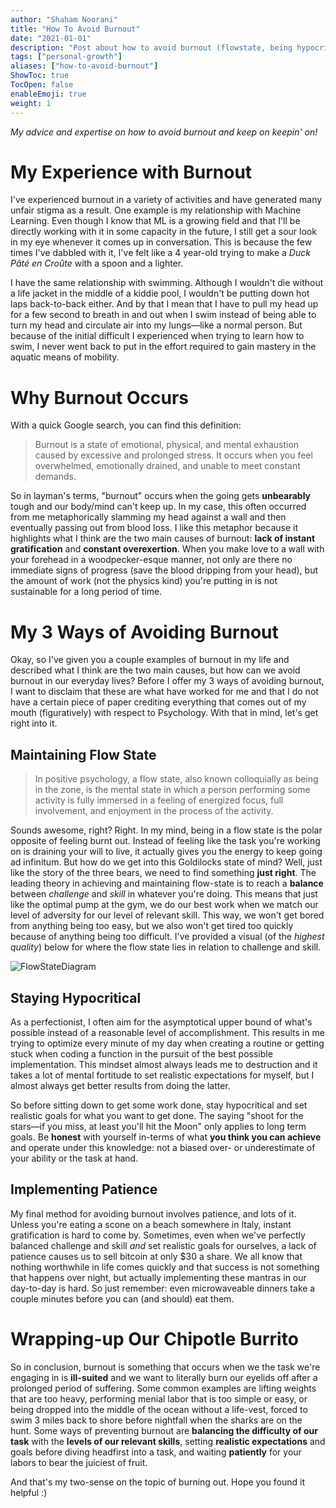 ```yaml
---
author: "Shaham Noorani"
title: "How To Avoid Burnout"
date: "2021-01-01"
description: "Post about how to avoid burnout (flowstate, being hypocritical, patience)"
tags: ["personal-growth"]
aliases: ["how-to-avoid-burnout"]
ShowToc: true
TocOpen: false
enableEmoji: true
weight: 1
---
```


<!--blurb-->
*My advice and expertise on how to avoid burnout and keep on keepin' on!*

<!--more-->
# My Experience with Burnout

I've experienced burnout in a variety of activities and have generated many unfair stigma as a result. One example is my relationship with Machine Learning. Even though I know that ML is a growing field and that I'll be directly working with it in some capacity in the future, I still get a sour look in my eye whenever it comes up in conversation. This is because the few times I've dabbled with it, I've felt like a 4 year-old trying to make a *Duck Pâté en Croûte* with a spoon and a lighter. 

I have the same relationship with swimming. Although I wouldn't die without a life jacket in the middle of a kiddie pool, I wouldn't be putting down hot laps back-to-back either. And by that I mean that I have to pull my head up for a few second to breath in and out when I swim instead of being able to turn my head and circulate air into my lungs—like a normal person. But because of the initial difficult I experienced when trying to learn how to swim, I never went back to put in the effort required to gain mastery in the aquatic means of mobility.

# Why Burnout Occurs

With a quick Google search, you can find this definition:

> Burnout is a state of emotional, physical, and mental exhaustion caused by excessive and prolonged stress. It occurs when you feel overwhelmed, emotionally drained, and unable to meet constant demands.

So in layman's terms, "burnout" occurs when the going gets **unbearably** tough and our body/mind can't keep up. In my case, this often occurred from me metaphorically slamming my head against a wall and then eventually passing out from blood loss. I like this metaphor because it highlights what I think are the two main causes of burnout: **lack of instant gratification** and **constant overexertion**. When you make love to a wall with your forehead in a woodpecker-esque manner, not only are there no immediate signs of progress (save the blood dripping from your head), but the amount of work (not the physics kind) you're putting in is not sustainable for a long period of time. 

# My 3 Ways of Avoiding Burnout

Okay, so I've given you a couple examples of burnout in my life and described what I think are the two main causes, but how can we avoid burnout in our everyday lives? Before I offer my 3 ways of avoiding burnout, I want to disclaim that these are what have worked for me and that I do not have a certain piece of paper crediting everything that comes out of my mouth (figuratively) with respect to Psychology. With that in mind, let's get right into it. 

## Maintaining Flow State

> In positive psychology, a flow state, also known colloquially as being in the zone, is the mental state in which a person performing some activity is fully immersed in a feeling of energized focus, full involvement, and enjoyment in the process of the activity.

Sounds awesome, right? Right. In my mind, being in a flow state is the polar opposite of feeling burnt out. Instead of feeling like the task you're working on is draining your will to live, it actually gives you the energy to keep going ad infinitum. But how do we get into this Goldilocks state of mind? Well, just like the story of the three bears, we need to find something **just right**. The leading theory in achieving and maintaining flow-state is to reach a **balance** between *challenge* and *skill* in whatever you're doing. This means that just like the optimal pump at the gym, we do our best work when we match our level of adversity for our level of relevant skill. This way, we won't get bored from anything being too easy, but we also won't get tired too quickly because of anything being too difficult. I've provided a visual (of the *highest quality*) below for where the flow state lies in relation to challenge and skill.

![FlowStateDiagram](../../flowstatediagram.png)

## Staying Hypocritical

As a perfectionist, I often aim for the asymptotical upper bound of what's possible instead of a reasonable level of accomplishment. This results in me trying to optimize every minute of my day when creating a routine or getting stuck when coding a function in the pursuit of the best possible implementation. This mindset almost always leads me to destruction and it takes a lot of mental fortitude to set realistic expectations for myself, but I almost always get better results from doing the latter. 

So before sitting down to get some work done, stay hypocritical and set realistic goals for what you want to get done. The saying "shoot for the stars—if you miss, at least you'll hit the Moon" only applies to long term goals. Be **honest** with yourself in-terms of what **you think you can achieve** and operate under this knowledge: not a biased over- or underestimate of your ability or the task at hand. 

## Implementing Patience

My final method for avoiding burnout involves patience, and lots of it. Unless you're eating a scone on a beach somewhere in Italy, instant gratification is hard to come by. Sometimes, even when we've perfectly balanced challenge and skill *and* set realistic goals for ourselves, a lack of patience causes us to sell bitcoin at only $30 a share. We all know that nothing worthwhile in life comes quickly and that success is not something that happens over night, but actually implementing these mantras in our day-to-day is hard. So just remember: even microwaveable dinners take a couple minutes before you can (and should) eat them. 

# Wrapping-up Our Chipotle Burrito

So in conclusion, burnout is something that occurs when we the task we're engaging in is **ill-suited** and we want to literally burn our eyelids off after a prolonged period of suffering. Some common examples are lifting weights that are too heavy, performing menial labor that is too simple or easy, or being dropped into the middle of the ocean without a life-vest, forced to swim 3 miles back to shore before nightfall when the sharks are on the hunt. Some ways of preventing burnout are **balancing the difficulty of our task** with the **levels of our relevant skills**, setting **realistic expectations** and goals before diving headfirst into a task, and waiting **patiently** for your labors to bear the juiciest of fruit. 

And that's my two-sense on the topic of burning out. Hope you found it helpful :)
